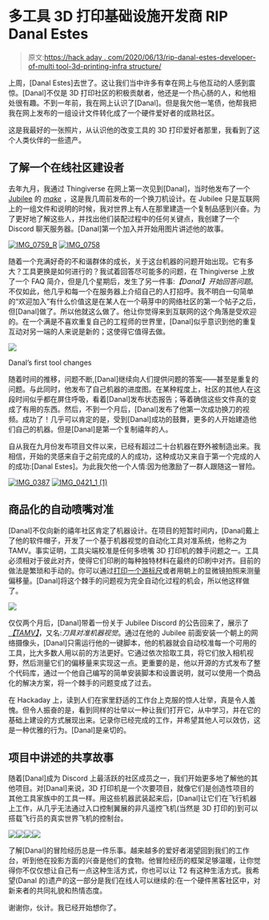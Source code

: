 # 多工具 3D 打印基础设施开发商 RIP Danal Estes

> 原文:[https://hack aday . com/2020/06/13/rip-danal-estes-developer-of-multi tool-3d-printing-infra structure/](https://hackaday.com/2020/06/13/rip-danal-estes-developer-of-multitool-3d-printing-infrastructure/)

上周，[Danal Estes]去世了。这让我们当中许多有幸在网上与他互动的人感到震惊。[Danal]不仅是 3D 打印社区的积极贡献者，他还是一个热心肠的人，和他相处很有趣。不到一年前，我在网上认识了[Danal]。但是我欠他一笔债，他帮我把我在网上发布的一组设计文件转化成了一个硬件爱好者的成熟社区。

这是我最好的一张照片，从认识他的改变工具的 3D 打印爱好者那里，我看到了这个人类伙伴的一些遗产。

## 了解一个在线社区建设者

去年九月，我通过 Thingiverse 在网上第一次见到[Danal]，当时他发布了一个 [Jubilee](https://hackaday.com/2019/11/14/jubilee-a-toolchanging-homage-to-3d-printer-hackers-everywhere/) 的 [*make*](https://www.thingiverse.com/make:710529) ，这是我几周前发布的一个换刀机设计。在 Jubilee 只是互联网上的一组文件和说明的时候，我对世界上有人在那里建造一个复制品感到兴奋。为了更好地了解这些人，并找出他们装配过程中的任何关键点，我创建了一个 Discord 聊天服务器。[Danal]第一个加入并开始用图片讲述他的故事。

 [![IMG_0759_R](../Images/95279b2b8d2c28c69fc6712fc82ea5a2.png "IMG_0759_R")](https://hackaday.com/2020/06/13/rip-danal-estes-developer-of-multitool-3d-printing-infrastructure/img_0759_r/)  [![IMG_0758](../Images/ed50e48551c47626c7e3b9ef05d0ffc2.png "IMG_0758")](https://hackaday.com/2020/06/13/rip-danal-estes-developer-of-multitool-3d-printing-infrastructure/img_0758/) 

随着一个充满好奇的不和谐群体的成长，关于这台机器的问题开始出现。它有多大？工具更换是如何进行的？我试着回答尽可能多的问题，在 Thingiverse 上放了一个 FAQ 简介，但是几个星期后，发生了另一件事:*【Danal】开始回答问题*。不仅如此，他几乎和每一个在服务器上介绍自己的人打招呼。我不明白一句简单的“欢迎加入”有什么价值这是在某人在一个萌芽中的网络社区的第一个帖子之后，但[Danal]做了。所以他就这么做了。他让你觉得来到互联网的这个角落是受欢迎的。在一个满是不喜欢重复自己的工程师的世界里，[Danal]似乎意识到他的重复互动对另一端的人来说是新的；这使得它值得去做。

![](../Images/dc852c14873a7320373785eb9eb170ab.png)

Danal’s first tool changes

随着时间的推移，问题不断,[Danal]继续向人们提供问题的答案——甚至是重复的问题。与此同时，他发布了自己机器的进度图。在某种程度上，社区的其他人在这段时间似乎都在屏住呼吸，看着[Danal]发布状态报告；等着确信这些文件真的变成了有用的东西。然后，不到一个月后，[Danal]发布了他第一次成功换刀的视频。成功了！几乎可以肯定的是，受到[Danal]成功的鼓舞，更多的人开始建造他们自己的机器。但是[Danal]是第一个复制禧年的人。

自从我在九月份发布项目文件以来，已经有超过二十台机器在野外被制造出来。我相信，开始的灵感来自于之前完成的人的成功，这种成功又来自于第一个完成的人的成功:[Danal Estes]。为此我欠他一个人情:因为他激励了一群人跟随这一冒险。

 [![IMG_0387](../Images/4da746d4ab19fb7bf8eb9bb48bdbb6b8.png "IMG_0387")](https://hackaday.com/2020/06/13/rip-danal-estes-developer-of-multitool-3d-printing-infrastructure/img_0387/)  [![IMG_0421_1 (1)](../Images/0a5e6eb346fbb311b813bd226e4074ef.png "IMG_0421_1 (1)")](https://hackaday.com/2020/06/13/rip-danal-estes-developer-of-multitool-3d-printing-infrastructure/img_0421_1-1/) 

## 商品化的自动喷嘴对准

[Danal]不仅向新的禧年社区肯定了机器设计。在项目的短暂时间内，[Danal]戴上了他的软件帽子，开发了一个基于机器视觉的自动化工具对准系统，他称之为 TAMV。事实证明，工具尖端校准是任何多喷嘴 3D 打印机的棘手问题之一。工具必须相对于彼此对齐，使得它们印刷的每种独特材料在最终的印刷中对齐。目前的做法是繁琐和手动的。你可以通过[打印一个游标尺](https://e3d-online.dozuki.com/Guide/12+-+Multi-Material+Calibration./114?lang=en)或者用朝上的显微镜拍照来测量偏移量。[Danal]将这个棘手的问题视为完全自动化过程的机会，所以他这样做了。

![](../Images/8013b95d58146ec6aa8984719ec1f560.png)

仅仅两个月后，[Danal]带着一份关于 Jubilee Discord 的公告回来了，展示了[*【TAMV】*](https://github.com/DanalEstes/TAMV)，又名:*刀具对准机器视觉*。通过在他的 Jubilee 前面安装一个朝上的网络摄像头，[Danal]只需运行他的一键脚本，他的机器就会自动校准每一个可用的工具，比大多数人用以前的方法更好。它通过依次拾取工具，将它们放入相机视野，然后测量它们的偏移量来实现这一点。更重要的是，他以开源的方式发布了整个代码库，通过一个他自己编写的简单安装脚本和设置说明，就可以使用一个商品化的解决方案，将一个棘手的问题变成了过去。

在 Hackaday 上，读到人们在家里舒适的工作台上克服的惊人壮举，真是令人羞愧。但令人振奋的是，看到同样的壮举以一种让我们打开它，从中学习，并在它的基础上建设的方式展现出来。记录你已经完成的工作，并希望其他人可以效仿，这是一种优雅的行为。[Danal]是亲切的。

## 项目中讲述的共享故事

随着[Danal]成为 Discord 上最活跃的社区成员之一，我们开始更多地了解他的其他项目。对[Danal]来说，3D 打印机是一个次要项目，就像它们是创造性项目的其他工具家族中的工具一样。用这些机器武装起来后，[Danal]让它们在飞行机器上工作，从几乎无法通过入口控制翼展的非凡遥控飞机(当然是 3D 打印的)到可以搭载飞行员的真实世界飞机的控制台。

[![](../Images/35bf6d368670dc5788b6b4f2e1faf83e.png)](https://hackaday.com/2020/06/14/dial-in-your-multi-headed-3d-printer-with-2020-machine-vision/img_0851e/)[![](../Images/5bd3017dff46c88f52582281e995605a.png)](https://hackaday.com/2020/06/14/dial-in-your-multi-headed-3d-printer-with-2020-machine-vision/f4u_corsair_parts/)[![](../Images/387a0db55d91fc20e9f8da6815654a07.png)](https://hackaday.com/2020/06/14/dial-in-your-multi-headed-3d-printer-with-2020-machine-vision/img_1386/)[![](../Images/02f93287db25c79ddcbec29395cc263e.png)](https://hackaday.com/2020/06/14/dial-in-your-multi-headed-3d-printer-with-2020-machine-vision/danals_panel/)

了解[Danal]的冒险经历总是一件乐事。越来越多的爱好者渴望回到我们的工作台，听到他在投影方面的兴奋是他们的食物。他冒险经历的框架足够温暖，让你觉得你不仅仅想让自己有一点这种生活方式，你也可以让 T2 有这种生活方式。我希望(Danal 的)遗产的这一部分是我们在线人可以继续的:在一个硬件黑客社区中，对新来者的共同礼貌和热情态度。

谢谢你，伙计。我已经开始想你了。